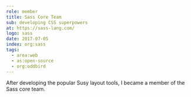```yaml
---
role: member
title: Sass Core Team
sub: developing CSS superpowers
at: https://sass-lang.com/
logo: sass
date: 2017-07-05
index: org:sass
tags:
  - area:web
  - as:open-source
  - org:oddbird
---
```


After developing the popular
Susy layout tools,
I became a member of the Sass core team.
